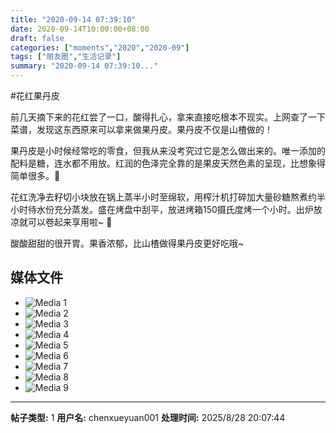 ```yaml
---
title: "2020-09-14 07:39:10"
date: 2020-09-14T10:00:00+08:00
draft: false
categories: ["moments","2020","2020-09"]
tags: ["朋友圈","生活记录"]
summary: "2020-09-14 07:39:10..."
---
```


#花红果丹皮

前几天摘下来的花红尝了一口，酸得扎心，拿来直接吃根本不现实。上网查了一下菜谱，发现这东西原来可以拿来做果丹皮。果丹皮不仅是山楂做的！

果丹皮是小时候经常吃的零食，但我从来没考究过它是怎么做出来的。唯一添加的配料是糖，连水都不用放。红润的色泽完全靠的是果皮天然色素的呈现，比想象得简单很多。🤩

花红洗净去籽切小块放在锅上蒸半小时至绵软，用榨汁机打碎加大量砂糖熬煮约半小时待水份充分蒸发。盛在烤盘中刮平，放进烤箱150摄氏度烤一个小时。出炉放凉就可以卷起来享用啦~ 🥰 

酸酸甜甜的很开胃。果香浓郁，比山楂做得果丹皮更好吃哦~

## 媒体文件

- ![Media 1](/Moments/photos/2020-09-14/202009140739100.jpg)
- ![Media 2](/Moments/photos/2020-09-14/202009140739101.jpg)
- ![Media 3](/Moments/photos/2020-09-14/202009140739102.jpg)
- ![Media 4](/Moments/photos/2020-09-14/202009140739103.jpg)
- ![Media 5](/Moments/photos/2020-09-14/202009140739104.jpg)
- ![Media 6](/Moments/photos/2020-09-14/202009140739105.jpg)
- ![Media 7](/Moments/photos/2020-09-14/202009140739106.jpg)
- ![Media 8](/Moments/photos/2020-09-14/202009140739107.jpg)
- ![Media 9](/Moments/photos/2020-09-14/202009140739108.jpg)

---

**帖子类型:** 1
**用户名:** chenxueyuan001
**处理时间:** 2025/8/28 20:07:44